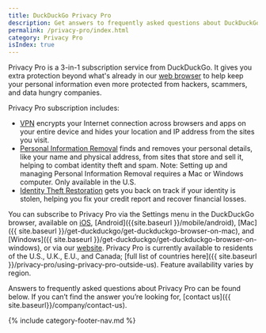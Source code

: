 ```yaml
---
title: DuckDuckGo Privacy Pro
description: Get answers to frequently asked questions about DuckDuckGo’s Privacy Pro subscription that includes VPN, Personal Information Removal, and Identity Theft Restoration.
permalink: /privacy-pro/index.html
category: Privacy Pro
isIndex: true
---
```


Privacy Pro is a 3-in-1 subscription service from DuckDuckGo. It gives you extra protection beyond what's already in our <a href="{{ site.baseurl }}/get-duckduckgo/does-duckduckgo-make-a-browser">web browser</a> to help keep your personal information even more protected from hackers, scammers, and data hungry companies.

Privacy Pro subscription includes:

-   <a href="{{ site.baseurl }}/privacy-pro/vpn">VPN</a> encrypts your Internet connection across browsers and apps on your entire device and hides your location and IP address from the sites you visit.
-   <a href="{{ site.baseurl }}/privacy-pro/personal-information-removal">Personal Information Removal</a> finds and removes your personal details, like your name and physical address, from sites that store and sell it, helping to combat identity theft and spam. Note: Setting up and managing Personal Information Removal requires a Mac or Windows computer. Only available in the U.S.
-   <a href="{{ site.baseurl }}/privacy-pro/identity-theft-restoration">Identity Theft Restoration</a> gets you back on track if your identity is stolen, helping you fix your credit report and recover financial losses.

You can subscribe to Privacy Pro via the Settings menu in the DuckDuckGo browser, available on [iOS]({{site.baseurl}}/mobile/ios), [Android]({{site.baseurl }}/mobile/android), [Mac]({{ site.baseurl }}/get-duckduckgo/get-duckduckgo-browser-on-mac), and [Windows]({{ site.baseurl }}/get-duckduckgo/get-duckduckgo-browser-on-windows), or via our [website](https://duckduckgo.com/pro). Privacy Pro is currently available to residents of the U.S., U.K., E.U., and Canada; [full list of countries here]({{ site.baseurl }}/privacy-pro/using-privacy-pro-outside-us). Feature availability varies by region.

Answers to frequently asked questions about Privacy Pro can be found below. If you can’t find the answer you’re looking for, [contact us]({{ site.baseurl}}/company/contact-us).

{% include category-footer-nav.md %}
